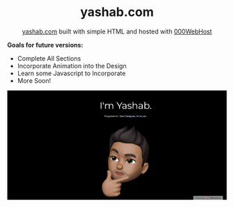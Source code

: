 <h1 align="center">
  yashab.com
</h1>
<p align="center">
  <a href="http://yashab.com/" target="_blank">yashab.com</a> built with simple HTML and hosted with <a href="https://https://www.000webhost.com//" target="_blank">000WebHost</a>
</p>
<p align="left"> <b>Goals for future versions:</b>
<ul>
  <li>Complete All Sections</li>
  <li>Incorporate Animation into the Design</li>
  <li>Learn some Javascript to Incorporate</li>
  <li>More Soon!</li>
</ul>
</p>

![demo](https://raw.githubusercontent.com/yashabnarang/yashab.com/master/images/demo.png)
